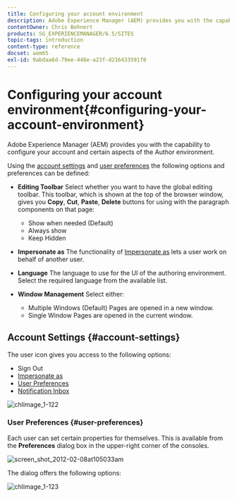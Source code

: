 ```yaml
---
title: Configuring your account environment
description: Adobe Experience Manager (AEM) provides you with the capability to configure your account and certain aspects of the Author environment.
contentOwner: Chris Bohnert
products: SG_EXPERIENCEMANAGER/6.5/SITES
topic-tags: introduction
content-type: reference
docset: aem65
exl-id: 9abdaa6d-79ee-448e-a23f-d216433591f8
---
```

# Configuring your account environment{#configuring-your-account-environment}

Adobe Experience Manager (AEM) provides you with the capability to configure your account and certain aspects of the Author environment.

Using the [account settings](#account-settings) and [user preferences](#user-preferences) the following options and preferences can be defined:

* **Editing Toolbar**
  Select whether you want to have the global editing toolbar. This toolbar, which is shown at the top of the browser window, gives you **Copy**, **Cut**, **Paste**, **Delete** buttons for using with the paragraph components on that page:

    * Show when needed (Default)
    * Always show
    * Keep Hidden

* **Impersonate as**
  The functionality of [Impersonate as](/help/sites-administering/security.md#impersonating-another-user) lets a user work on behalf of another user.

* **Language**
  The language to use for the UI of the authoring environment. Select the required language from the available list.

* **Window Management**
  Select either:

    * Multiple Windows (Default)
      Pages are opened in a new window.
    * Single Window
      Pages are opened in the current window.

## Account Settings {#account-settings}

The user icon gives you access to the following options:

* Sign Out
* [Impersonate as](/help/sites-administering/security.md#impersonating-another-user)
* [User Preferences](#user-preferences)
* [Notification Inbox](/help/sites-classic-ui-authoring/author-env-inbox.md)

![chlimage_1-122](assets/chlimage_1-122.png)

### User Preferences {#user-preferences}

Each user can set certain properties for themselves. This is available from the **Preferences** dialog box in the upper-right corner of the consoles.

![screen_shot_2012-02-08at105033am](assets/screen_shot_2012-02-08at105033am.png)

The dialog offers the following options:

![chlimage_1-123](assets/chlimage_1-123.png)
